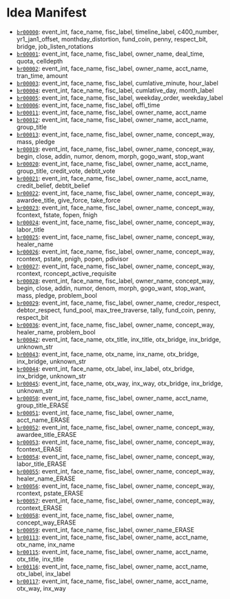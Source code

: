# Idea Manifest

- [`br00000`](ideas/br00000.md): event_int, face_name, fisc_label, timeline_label, c400_number, yr1_jan1_offset, monthday_distortion, fund_coin, penny, respect_bit, bridge, job_listen_rotations
- [`br00001`](ideas/br00001.md): event_int, face_name, fisc_label, owner_name, deal_time, quota, celldepth
- [`br00002`](ideas/br00002.md): event_int, face_name, fisc_label, owner_name, acct_name, tran_time, amount
- [`br00003`](ideas/br00003.md): event_int, face_name, fisc_label, cumlative_minute, hour_label
- [`br00004`](ideas/br00004.md): event_int, face_name, fisc_label, cumlative_day, month_label
- [`br00005`](ideas/br00005.md): event_int, face_name, fisc_label, weekday_order, weekday_label
- [`br00006`](ideas/br00006.md): event_int, face_name, fisc_label, offi_time
- [`br00011`](ideas/br00011.md): event_int, face_name, fisc_label, owner_name, acct_name
- [`br00012`](ideas/br00012.md): event_int, face_name, fisc_label, owner_name, acct_name, group_title
- [`br00013`](ideas/br00013.md): event_int, face_name, fisc_label, owner_name, concept_way, mass, pledge
- [`br00019`](ideas/br00019.md): event_int, face_name, fisc_label, owner_name, concept_way, begin, close, addin, numor, denom, morph, gogo_want, stop_want
- [`br00020`](ideas/br00020.md): event_int, face_name, fisc_label, owner_name, acct_name, group_title, credit_vote, debtit_vote
- [`br00021`](ideas/br00021.md): event_int, face_name, fisc_label, owner_name, acct_name, credit_belief, debtit_belief
- [`br00022`](ideas/br00022.md): event_int, face_name, fisc_label, owner_name, concept_way, awardee_title, give_force, take_force
- [`br00023`](ideas/br00023.md): event_int, face_name, fisc_label, owner_name, concept_way, fcontext, fstate, fopen, fnigh
- [`br00024`](ideas/br00024.md): event_int, face_name, fisc_label, owner_name, concept_way, labor_title
- [`br00025`](ideas/br00025.md): event_int, face_name, fisc_label, owner_name, concept_way, healer_name
- [`br00026`](ideas/br00026.md): event_int, face_name, fisc_label, owner_name, concept_way, rcontext, pstate, pnigh, popen, pdivisor
- [`br00027`](ideas/br00027.md): event_int, face_name, fisc_label, owner_name, concept_way, rcontext, rconcept_active_requisite
- [`br00028`](ideas/br00028.md): event_int, face_name, fisc_label, owner_name, concept_way, begin, close, addin, numor, denom, morph, gogo_want, stop_want, mass, pledge, problem_bool
- [`br00029`](ideas/br00029.md): event_int, face_name, fisc_label, owner_name, credor_respect, debtor_respect, fund_pool, max_tree_traverse, tally, fund_coin, penny, respect_bit
- [`br00036`](ideas/br00036.md): event_int, face_name, fisc_label, owner_name, concept_way, healer_name, problem_bool
- [`br00042`](ideas/br00042.md): event_int, face_name, otx_title, inx_title, otx_bridge, inx_bridge, unknown_str
- [`br00043`](ideas/br00043.md): event_int, face_name, otx_name, inx_name, otx_bridge, inx_bridge, unknown_str
- [`br00044`](ideas/br00044.md): event_int, face_name, otx_label, inx_label, otx_bridge, inx_bridge, unknown_str
- [`br00045`](ideas/br00045.md): event_int, face_name, otx_way, inx_way, otx_bridge, inx_bridge, unknown_str
- [`br00050`](ideas/br00050.md): event_int, face_name, fisc_label, owner_name, acct_name, group_title_ERASE
- [`br00051`](ideas/br00051.md): event_int, face_name, fisc_label, owner_name, acct_name_ERASE
- [`br00052`](ideas/br00052.md): event_int, face_name, fisc_label, owner_name, concept_way, awardee_title_ERASE
- [`br00053`](ideas/br00053.md): event_int, face_name, fisc_label, owner_name, concept_way, fcontext_ERASE
- [`br00054`](ideas/br00054.md): event_int, face_name, fisc_label, owner_name, concept_way, labor_title_ERASE
- [`br00055`](ideas/br00055.md): event_int, face_name, fisc_label, owner_name, concept_way, healer_name_ERASE
- [`br00056`](ideas/br00056.md): event_int, face_name, fisc_label, owner_name, concept_way, rcontext, pstate_ERASE
- [`br00057`](ideas/br00057.md): event_int, face_name, fisc_label, owner_name, concept_way, rcontext_ERASE
- [`br00058`](ideas/br00058.md): event_int, face_name, fisc_label, owner_name, concept_way_ERASE
- [`br00059`](ideas/br00059.md): event_int, face_name, fisc_label, owner_name_ERASE
- [`br00113`](ideas/br00113.md): event_int, face_name, fisc_label, owner_name, acct_name, otx_name, inx_name
- [`br00115`](ideas/br00115.md): event_int, face_name, fisc_label, owner_name, acct_name, otx_title, inx_title
- [`br00116`](ideas/br00116.md): event_int, face_name, fisc_label, owner_name, acct_name, otx_label, inx_label
- [`br00117`](ideas/br00117.md): event_int, face_name, fisc_label, owner_name, acct_name, otx_way, inx_way